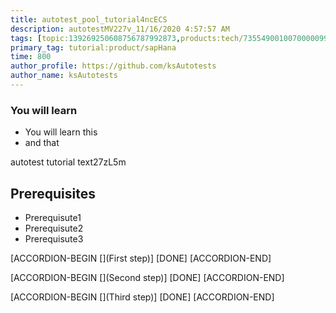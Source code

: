 ```yaml
---
title: autotest_pool_tutorial4ncECS
description: autotestMV227v_11/16/2020 4:57:57 AM
tags: [topic:139269250608756787992873,products:tech/73554900100700000996,tutorial:experience/advanced]
primary_tag: tutorial:product/sapHana
time: 800
author_profile: https://github.com/ksAutotests
author_name: ksAutotests
---
```

### You will learn
- You will learn this
- and that

autotest tutorial text27zL5m

## Prerequisites
- Prerequisute1
- Prerequisute2
- Prerequisute3

[ACCORDION-BEGIN [](First step)]
[DONE]
[ACCORDION-END]

[ACCORDION-BEGIN [](Second step)]
[DONE]
[ACCORDION-END]

[ACCORDION-BEGIN [](Third step)]
[DONE]
[ACCORDION-END]


